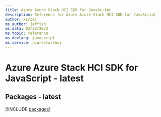 ```yaml
---
title: Azure Azure Stack HCI SDK for JavaScript
description: Reference for Azure Azure Stack HCI SDK for JavaScript
author: xirzec
ms.author: jeffish
ms.data: 03/20/2023
ms.topic: reference
ms.devlang: javascript
ms.service: azurestackhci
---
```

# Azure Azure Stack HCI SDK for JavaScript - latest
## Packages - latest
[!INCLUDE [packages](azure-stack-hci-index.md)]